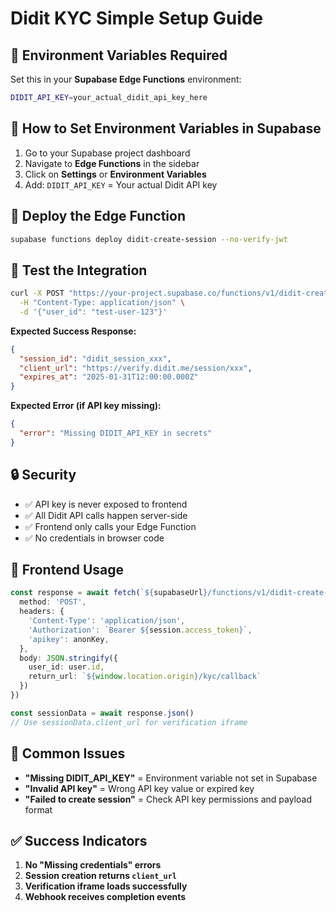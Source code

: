 # Didit KYC Simple Setup Guide

## 🔧 Environment Variables Required

Set this in your **Supabase Edge Functions** environment:

```bash
DIDIT_API_KEY=your_actual_didit_api_key_here
```

## 📍 How to Set Environment Variables in Supabase

1. Go to your Supabase project dashboard
2. Navigate to **Edge Functions** in the sidebar
3. Click on **Settings** or **Environment Variables**
4. Add: `DIDIT_API_KEY` = Your actual Didit API key

## 🔄 Deploy the Edge Function

```bash
supabase functions deploy didit-create-session --no-verify-jwt
```

## 🧪 Test the Integration

```bash
curl -X POST "https://your-project.supabase.co/functions/v1/didit-create-session" \
  -H "Content-Type: application/json" \
  -d '{"user_id": "test-user-123"}'
```

**Expected Success Response:**
```json
{
  "session_id": "didit_session_xxx",
  "client_url": "https://verify.didit.me/session/xxx",
  "expires_at": "2025-01-31T12:00:00.000Z"
}
```

**Expected Error (if API key missing):**
```json
{
  "error": "Missing DIDIT_API_KEY in secrets"
}
```

## 🔒 Security

- ✅ API key is never exposed to frontend
- ✅ All Didit API calls happen server-side
- ✅ Frontend only calls your Edge Function
- ✅ No credentials in browser code

## 📱 Frontend Usage

```typescript
const response = await fetch(`${supabaseUrl}/functions/v1/didit-create-session`, {
  method: 'POST',
  headers: {
    'Content-Type': 'application/json',
    'Authorization': `Bearer ${session.access_token}`,
    'apikey': anonKey,
  },
  body: JSON.stringify({
    user_id: user.id,
    return_url: `${window.location.origin}/kyc/callback`
  })
})

const sessionData = await response.json()
// Use sessionData.client_url for verification iframe
```

## 🚨 Common Issues

- **"Missing DIDIT_API_KEY"** = Environment variable not set in Supabase
- **"Invalid API key"** = Wrong API key value or expired key
- **"Failed to create session"** = Check API key permissions and payload format

## ✅ Success Indicators

1. **No "Missing credentials" errors**
2. **Session creation returns `client_url`**
3. **Verification iframe loads successfully**
4. **Webhook receives completion events**